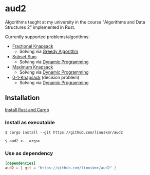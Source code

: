 # aud2

Algorithms taught at my university in the course "Algorithms and Data Structures 2" implemented in Rust.

Currently supported problems/algorithms:

- [Fractional Knapsack](https://en.wikipedia.org/wiki/Continuous_knapsack_problem)
  - Solving via [Greedy Algorithm](https://en.wikipedia.org/wiki/Greedy_algorithm)
- [Subset Sum](https://en.wikipedia.org/wiki/Subset_sum_problem)
  - Solving via [Dynamic Programming](https://en.wikipedia.org/wiki/Dynamic_programming)
- [Maximum Knapsack](https://en.m.wikipedia.org/wiki/Knapsack_problem)
  - Solving via [Dynamic Programming](https://en.wikipedia.org/wiki/Dynamic_programming)
- [0-1-Knapsack](https://en.m.wikipedia.org/wiki/Knapsack_problem) (decision problem)
  - Solving via [Dynamic Programming](https://en.wikipedia.org/wiki/Dynamic_programming)

## Installation

[Install Rust and Cargo](https://rustup.rs/)

### Install as executable

```
$ cargo install --git https://github.com/linuskmr/aud2
```

```
$ aud2 <...args>
```

### Use as dependency

```toml
[dependencies]
aud2 = { git = "https://github.com/linuskmr/aud2" }
```
